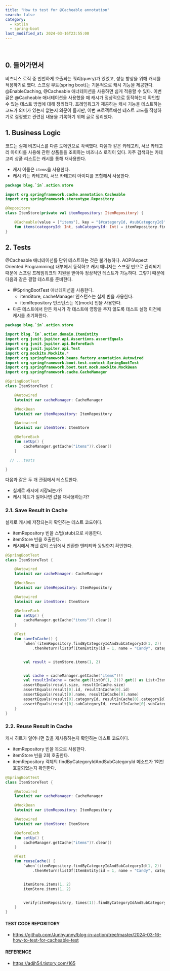 ```yaml
---
title: "How to test for @Cacheable annotation"
search: false
category:
  - kotlin
  - spring-boot
last_modified_at: 2024-03-16T23:55:00
---
```


<br/>

## 0. 들어가면서

비즈니스 로직 중 빈번하게 호출되는 쿼리(query)가 있었고, 성능 향상을 위해 캐시를 적용하기로 했다. 스프링 부트(spring boot)는 기본적으로 캐시 기능을 제공한다. @EnableCaching, @Cacheable 애너테이션을 사용하면 쉽게 적용할 수 있다. 이번 글은 @Cacheable 애너테이션을 사용했을 때 캐시가 정상적으로 동작하는지 확인할 수 있는 테스트 방법에 대해 정리했다. 프레임워크가 제공하는 캐시 기능을 테스트하는 코드가 의미가 있는지 없는지 의문이 들지만, 이번 프로젝트에선 테스트 코드를 작성하기로 결정했고 관련된 내용을 기록하기 위해 글로 정리했다. 

## 1. Business Logic

코드는 실제 비즈니스를 다른 도메인으로 각색했다. 다음과 같은 카테고리, 서브 카테고리 아이디를 사용해 관련 상품들을 조회하는 비즈니스 로직이 있다. 자주 검색되는 카테고리 상품 리스트는 캐시를 통해 재사용한다.

- 캐시 이름은 `items`을 사용한다.
- 캐시 키는 카테고리, 서브 카테고리 아이디를 조합해서 사용한다.

```kotlin
package blog.`in`.action.store

import org.springframework.cache.annotation.Cacheable
import org.springframework.stereotype.Repository

@Repository
class ItemStore(private val itemRepository: ItemRepository) {

    @Cacheable(value = ["items"], key = "{#categoryId, #subCategoryId}")
    fun items(categoryId: Int, subCategoryId: Int) = itemRepository.findByCategoryIdAndSubCategoryId(categoryId, subCategoryId)
}
```

## 2. Tests

@Cacheable 애너테이션를 단위 테스트하는 것은 불가능하다. AOP(Aspect Oriented Programming) 내부에서 동작하고 캐시 매니저는 스프링 빈으로 관리되기 때문에 스프링 프레임워크의 지원을 받아야 정상적인 테스트가 가능하다. 그렇기 때문에 다음과 같은 결합 테스트를 준비한다.

- @SpringBootTest 애너테이션을 사용한다.
  - itemStore, cacheManager 인스턴스는 실제 빈을 사용한다.
  - itemRepository 인스턴스는 목(mock) 빈을 사용한다.
- 다른 테스트에서 만든 캐시가 각 테스트에 영향을 주지 않도록 테스트 실행 이전에 캐시를 초기화한다.

```kotlin
package blog.`in`.action.store

import blog.`in`.action.domain.ItemEntity
import org.junit.jupiter.api.Assertions.assertEquals
import org.junit.jupiter.api.BeforeEach
import org.junit.jupiter.api.Test
import org.mockito.Mockito.*
import org.springframework.beans.factory.annotation.Autowired
import org.springframework.boot.test.context.SpringBootTest
import org.springframework.boot.test.mock.mockito.MockBean
import org.springframework.cache.CacheManager

@SpringBootTest
class ItemStoreTest {

    @Autowired
    lateinit var cacheManager: CacheManager

    @MockBean
    lateinit var itemRepository: ItemRepository

    @Autowired
    lateinit var itemStore: ItemStore

    @BeforeEach
    fun setUp() {
        cacheManager.getCache("items")?.clear()
    }

  // ...tests

}
```

다음과 같은 두 개 관점에서 테스트한다.

- 실제로 캐시에 저장되는가?
- 캐시 히트가 일어나면 값을 재사용하는가?

### 2.1. Save Result in Cache

실제로 캐시에 저장되는지 확인하는 테스트 코드이다.

- itemRepository 빈을 스텁(stub)으로 사용한다.
- itemStore 빈을 호출한다.
- 캐시에서 꺼낸 값이 스텁에서 반환한 엔티티와 동일한지 확인한다.

```kotlin
@SpringBootTest
class ItemStoreTest {

    @Autowired
    lateinit var cacheManager: CacheManager

    @MockBean
    lateinit var itemRepository: ItemRepository

    @Autowired
    lateinit var itemStore: ItemStore

    @BeforeEach
    fun setUp() {
        cacheManager.getCache("items")?.clear()
    }

    @Test
    fun saveInCache() {
        `when`(itemRepository.findByCategoryIdAndSubCategoryId(1, 2))
            .thenReturn(listOf(ItemEntity(id = 1, name = "Candy", categoryId = 1, subCategoryId = 2)))


        val result = itemStore.items(1, 2)


        val cache = cacheManager.getCache("items")!!
        val resultInCache = cache.get(listOf(1, 2))?.get() as List<ItemEntity>
        assertEquals(result.size, resultInCache.size)
        assertEquals(result[0].id, resultInCache[0].id)
        assertEquals(result[0].name, resultInCache[0].name)
        assertEquals(result[0].categoryId, resultInCache[0].categoryId)
        assertEquals(result[0].subCategoryId, resultInCache[0].subCategoryId)
    }
}
```

### 2.2. Reuse Result in Cache

캐시 히트가 일어나면 값을 재사용하는지 확인하는 테스트 코드이다.

- itemRepository 빈을 목으로 사용한다.
- itemStore 빈을 2회 호출한다.
- itemRepository 객체의 findByCategoryIdAndSubCategoryId 메소드가 1회만 호출되었는지 확인한다.

```kotlin
@SpringBootTest
class ItemStoreTest {

    @Autowired
    lateinit var cacheManager: CacheManager

    @MockBean
    lateinit var itemRepository: ItemRepository

    @Autowired
    lateinit var itemStore: ItemStore

    @BeforeEach
    fun setUp() {
        cacheManager.getCache("items")?.clear()
    }

    @Test
    fun reuseCache() {
        `when`(itemRepository.findByCategoryIdAndSubCategoryId(1, 2))
            .thenReturn(listOf(ItemEntity(id = 1, name = "Candy", categoryId = 1, subCategoryId = 2)))


        itemStore.items(1, 2)
        itemStore.items(1, 2)


        verify(itemRepository, times(1)).findByCategoryIdAndSubCategoryId(1, 2)
    }
}
```

#### TEST CODE REPOSITORY

- <https://github.com/Junhyunny/blog-in-action/tree/master/2024-03-16-how-to-test-for-cacheable-test>

#### REFERENCE

- <https://adjh54.tistory.com/165>
